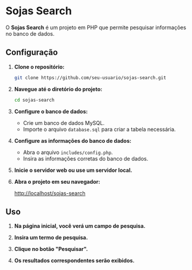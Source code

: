 
# Sojas Search

O **Sojas Search** é um projeto em PHP que permite pesquisar informações no banco de dados.

## Configuração

1. **Clone o repositório:**

   ```bash
   git clone https://github.com/seu-usuario/sojas-search.git
   ```

2. **Navegue até o diretório do projeto:**

   ```bash
   cd sojas-search
   ```

3. **Configure o banco de dados:**

   - Crie um banco de dados MySQL.
   - Importe o arquivo `database.sql` para criar a tabela necessária.

4. **Configure as informações do banco de dados:**

   - Abra o arquivo `includes/config.php`.
   - Insira as informações corretas do banco de dados.

5. **Inicie o servidor web ou use um servidor local.**

6. **Abra o projeto em seu navegador:**

   [http://localhost/sojas-search](http://localhost/sojas-search)

## Uso

1. **Na página inicial, você verá um campo de pesquisa.**

2. **Insira um termo de pesquisa.**

3. **Clique no botão "Pesquisar".**

4. **Os resultados correspondentes serão exibidos.**


